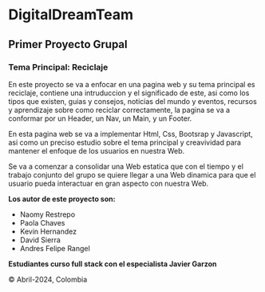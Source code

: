 # DigitalDreamTeam

## **Primer Proyecto Grupal**

### Tema Principal: Reciclaje



En este proyecto se va a enfocar en una pagina web y su tema principal es reciclaje, contiene una intruduccion y el significado de este, asi como los tipos que existen, guias y consejos, noticias del mundo y eventos, recursos y aprendizaje sobre como reciclar correctamente, la pagina se va a conformar por un Header, un Nav, un Main, y un Footer.

En esta pagina web se va a implementar Html, Css, Bootsrap y Javascript, asi como un preciso estudio sobre el tema principal y creavividad para mantener el enfoque de los usuarios en nuestra Web.

Se va a comenzar a consolidar una Web estatica que con el tiempo y el trabajo conjunto del grupo se quiere llegar a una Web dinamica para que el usuario pueda interactuar en gran aspecto con nuestra Web.

**Los autor de este proyecto son:**

-  Naomy Restrepo
-  Paola Chaves
-  Kevin Hernandez
-  David Sierra
-  Andres Felipe Rangel

**Estudiantes curso full stack con el especialista Javier Garzon**

:copyright: Abril-2024, Colombia
